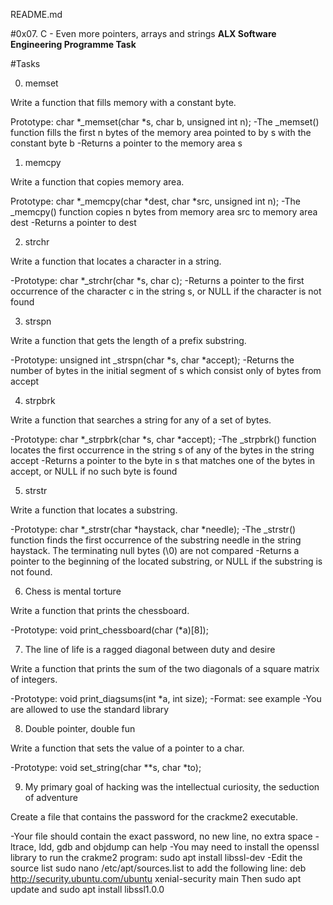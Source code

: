 README.md

#0x07. C - Even more pointers, arrays and strings
**ALX Software Engineering Programme Task**

#Tasks

0. memset

Write a function that fills memory with a constant byte.

Prototype: char *_memset(char *s, char b, unsigned int n);
-The _memset() function fills the first n bytes of the memory area pointed to by s with the constant byte b
-Returns a pointer to the memory area s

1. memcpy

Write a function that copies memory area.

Prototype: char *_memcpy(char *dest, char *src, unsigned int n);
-The _memcpy() function copies n bytes from memory area src to memory area dest
-Returns a pointer to dest

2. strchr

Write a function that locates a character in a string.

-Prototype: char *_strchr(char *s, char c);
-Returns a pointer to the first occurrence of the character c in the string s, or NULL if the character is not found

3. strspn

Write a function that gets the length of a prefix substring.

-Prototype: unsigned int _strspn(char *s, char *accept);
-Returns the number of bytes in the initial segment of s which consist only of bytes from accept


4. strpbrk

Write a function that searches a string for any of a set of bytes.

-Prototype: char *_strpbrk(char *s, char *accept);
-The _strpbrk() function locates the first occurrence in the string s of any of the bytes in the string accept
-Returns a pointer to the byte in s that matches one of the bytes in accept, or NULL if no such byte is found

5. strstr

Write a function that locates a substring.

-Prototype: char *_strstr(char *haystack, char *needle);
-The _strstr() function finds the first occurrence of the substring needle in the string haystack. The terminating null bytes (\0) are not compared
-Returns a pointer to the beginning of the located substring, or NULL if the substring is not found.

6. Chess is mental torture

Write a function that prints the chessboard.

-Prototype: void print_chessboard(char (*a)[8]);

7. The line of life is a ragged diagonal between duty and desire

Write a function that prints the sum of the two diagonals of a square matrix of integers.

-Prototype: void print_diagsums(int *a, int size);
-Format: see example
-You are allowed to use the standard library

8. Double pointer, double fun

Write a function that sets the value of a pointer to a char.

-Prototype: void set_string(char **s, char *to);

9. My primary goal of hacking was the intellectual curiosity, the seduction of adventure

Create a file that contains the password for the crackme2 executable.

-Your file should contain the exact password, no new line, no extra space
-ltrace, ldd, gdb and objdump can help
-You may need to install the openssl library to run the crakme2 program: sudo apt install libssl-dev
-Edit the source list sudo nano /etc/apt/sources.list to add the following line: deb http://security.ubuntu.com/ubuntu xenial-security main Then sudo apt update and sudo apt install libssl1.0.0
